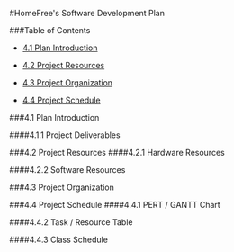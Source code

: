 #HomeFree's Software Development Plan

###Table of Contents

 - [4.1 Plan Introduction](#41-plan-introduction)

 - [4.2 Project Resources](#42-project-resources)

 - [4.3 Project Organization](#43-project-organization)

 - [4.4 Project Schedule](#44-project-schedule)

###4.1 Plan Introduction


####4.1.1 Project Deliverables


###4.2 Project Resources
####4.2.1 Hardware Resources

####4.2.2 Software Resources


###4.3 Project Organization


###4.4 Project Schedule
####4.4.1 PERT / GANTT Chart

####4.4.2 Task / Resource Table


####4.4.3 Class Schedule
